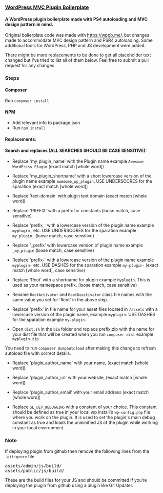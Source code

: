 ### [WordPress MVC Plugin Boilerplate](https://github.com/UVLabs/wordpress-plugin-boilerplate)

#### A WordPress plugin boilerplate made with PS4 autoloading and MVC design pattern in mind. 

Original boilerplate code was made with https://wppb.me/, but changes made to accommodate MVC design pattern and PSR4 autoloading. Some additional tools for WordPress, PHP and JS development were added.

There might be more replacements to be done to get all placeholder text changed but I've tried to list all of them below. Feel free to submit a pull request for any changes.


### Steps

#### Composer

Run `composer install`

#### NPM

- Add relevant info to package.json
- Run `npm install`

#### Replacements:

#### Search and replaces (ALL SEARCHES SHOULD BE CASE SENSITIVE):

- Replace 'my_plugin_name' with the Plugin name example `Awesome WordPress Plugin` (exact match [whole word])

- Replace 'my_plugin_shortname' with a short lowercase version of the plugin name example `awesome_wp_plugin`. USE UNDERSCORES for the sparation (exact match [whole word])

- Replace 'text-domain' with plugin text domain (exact match [whole word])

- Replace 'PREFIX' with a prefix for constants (loose match, case sensitive)

- Replace 'prefix_' with a lowercase version of the plugin name example `myplugin_` etc. USE UNDERSCORES for the sparation example `my_plugin_` (loose match, case sensitive)

- Replace '_prefix' with lowercase version of plugin name example `_my_plugin` (loose match, case sensitive)

- Replace 'prefix-' with a lowercase version of the plugin name example `myplugin-` etc. USE DASHES for the sparation example `my-plugin-` (exact match [whole word], case sensitive)

- Replace 'Root' with a shortname for plugin example `Myplugin`. This is used as your namespace prefix. (loose match, case sensitive)

- Rename `RootActivator` and `RootDeactivator` class file names with the same value you set for 'Root' in the above step.

- Replace 'prefix' in file name for your asset files located in `/assets` with a lowercase version of the plugin name, example `myplugin`. USE DASHES for the sparation example `my-plugin-`

- Open `dist.sh` in the `bin` folder and replace prefix.zip with the name for your dist file that will be created when you run `composer dist` example `myplugin.zip`

You need to run `composer dumpautoload` after making this change to refresh autoload file with correct details.

- Replace 'plugin_author_name' with your name, (exact match [whole word])

- Replace 'plugin_author_url' with your website, (exact match [whole word])

- Replace 'plugin_author_email' with your email address (exact match [whole word])

- Replace `SL_DEV_DEBUGGING` with a constant of your choice. This constant should be defined as true in your local wp install's `wp-config.php` file where you work on the plugin. It is used to set the plugin's main debug constant as true and loads the unminified JS of the plugin while working in your local environment. 

### Note

If deploying plugin from github then remove the following lines from the `.gitignore` file:

<pre>
assets/admin/js/build/
assets/public/js/build/
</pre>

These are the build files for your JS and should be committed if you're deploying the plugin from github using a plugin like Git Updater.